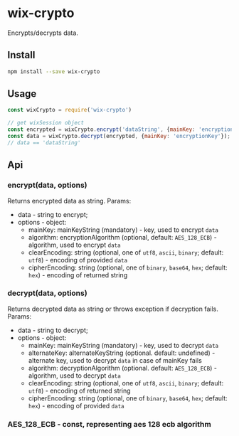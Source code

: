 # wix-crypto

Encrypts/decrypts data.

## Install

```bash
npm install --save wix-crypto
```

## Usage

```js
const wixCrypto = require('wix-crypto')

// get wixSession object
const encrypted = wixCrypto.encrypt('dataString', {mainKey: 'encryptionKey'});
const data = wixCrypto.decrypt(encrypted, {mainKey: 'encryptionKey'});
// data == 'dataString'
```

## Api

### encrypt(data, options)
Returns encrypted data as string. Params:
 - data - string to encrypt;
 - options - object:
    - mainKey: mainKeyString (mandatory) - key, used to encrypt `data`
    - algorithm: encryptionAlgorithm (optional, default: `AES_128_ECB`) - algorithm, used to encrypt `data`
    - clearEncoding: string (optional, one of `utf8`, `ascii`, `binary`; default: `utf8`) - encoding of provided `data`
    - cipherEncoding: string (optional, one of `binary`, `base64`, `hex`; default: `hex`) - encoding of returned string

### decrypt(data, options)
Returns decrypted data as string or throws exception if decryption fails. Params:
  - data - string to decrypt;
  - options - object:
    - mainKey: mainKeyString (mandatory) - key, used to decrypt `data`
    - alternateKey: alternateKeyString (optional. default: undefined) - alternate key, used to decrypt `data` in case of
      mainKey fails
    - algorithm: decryptionAlgorithm (optional. default: `AES_128_ECB`) - algorithm, used to decrypt `data`
    - clearEncoding: string (optional, one of `utf8`, `ascii`, `binary`; default: `utf8`) - encoding of returned string
    - cipherEncoding: string (optional, one of `binary`, `base64`, `hex`; default: `hex`) - encoding of provided `data`

### AES_128_ECB - const, representing aes 128 ecb algorithm
